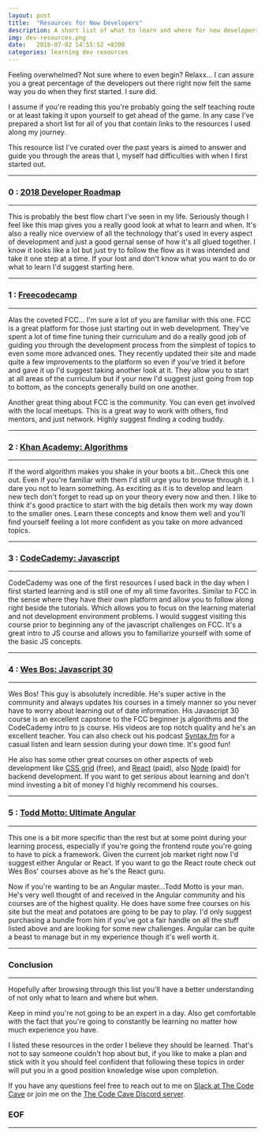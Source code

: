 ```yaml
---
layout: post
title:  "Resources for New Developers"
description: A short list of what to learn and where for new developers.
img: dev-resources.png
date:   2018-07-02 14:55:52 +0200
categories: learning dev resources
---
```

Feeling overwhelmed? Not sure where to even begin? Relaxx... I can assure you a great percentage of the developers out there right now felt the same way you do when they first started. I sure did.

I assume if you're reading this you're probably going the self teaching route or at least taking it upon yourself to get ahead of the game. In any case I've prepared a short list for all of you that contain links to the resources I used along my journey.

This resource list I've curated over the past years is aimed to answer and guide you through the areas that I, myself had difficulties with when I first started out.

---

### 0 : [2018 Developer Roadmap][dev-roadmap]

---

This is probably the best flow chart I've seen in my life. Seriously though I feel like this map gives you a really good look at what to learn and when. It's also a really nice overview of all the technology that's used in every aspect of development and just a good gernal sense of how it's all glued together. I know it looks like a lot but just try to follow the flow as it was intended and take it one step at a time. If your lost and don't know what you want to do or what to learn I'd suggest starting here. 

---

### 1 : [Freecodecamp][fcc]

---

Alas the coveted FCC... I'm sure a lot of you are familiar with this one. FCC is a great platform for those just starting out in web development. They've spent a lot of time fine tuning their curriculum and do a really good job of guiding you through the development process from the simplest of topics to even some more advanced ones. They recently updated their site and made quite a few improvements to the platform so even if you've tried it before and gave it up I'd suggest taking another look at it. They allow you to start at all areas of the curriculum but if your new I'd suggest just going from top to bottom, as the concepts generally build on one another.

Another great thing about FCC is the community. You can even get involved with the local meetups. This is a great way to work with others, find mentors, and just network. Highly suggest finding a coding buddy.

---

### 2 : [Khan Academy: Algorithms][khan]

---

If the word algorithm makes you shake in your boots a bit...Check this one out. Even if you're familiar with them I'd still urge you to browse through it. I dare you not to learn something. As exciting as it is to develop and learn new tech don't forget to read up on your theory every now and then. I like to think it's good practice to start with the big details then work my way down to the smaller ones. Learn these concepts and know them well and you'll find yourself feeling a lot more confident as you take on more advanced topics. 

---

### 3 : [CodeCademy: Javascript][code-cademy]

---

CodeCademy was one of the first resources I used back in the day when I first started learning and is still one of my all time favorites. Similar to FCC in the sense where they have their own platform and allow you to follow along right beside the tutorials. Which allows you to focus on the learning material and not development environment problems. I would suggest visiting this course prior to beginning any of the javascript challenges on FCC. It's a great intro to JS course and allows you to familiarize yourself with some of the basic JS concepts.

---

### 4 : [Wes Bos: Javascript 30][js-thirty]

---

Wes Bos! This guy is absolutely incredible. He's super active in the community and always updates his courses in a timely manner so you never have to worry about learning out of date information. His Javascript 30 course is an excellent capstone to the FCC beginner js algorithms and the CodeCademy intro to js course. His videos are top notch quality and he's an excellent teacher. You can also check out his podcast [Syntax.fm][syntax] for a casual listen and learn session during your down time. It's good fun!

He also has some other great courses on other aspects of web development like [CSS grid][css-grid] (free), and [React][react] (paid), also [Node][node] (paid) for backend development. If you want to get serious about learning and don't mind investing a bit of money I'd highly recommend his courses.


---

### 5 : [Todd Motto: Ultimate Angular][angular]

---

This one is a bit more specific than the rest but at some point during your learning process, especially if you're going the frontend route you're going to have to pick a framework. Given the current job market right now I'd suggest either Angular or React. If you want to go the React route check out Wes Bos' courses above as he's the React guru. 

Now if you're wanting to be an Angular master...Todd Motto is your man. He's very well thought of and received in the Angular community and his courses are of the highest quality. He does have some free courses on his site but the meat and potatoes are going to be pay to play. 
I'd only suggest purchasing a bundle from him if you've got a fair handle on all the stuff listed above and are looking for some new challenges. Angular can be quite a beast to manage but in my experience though it's well worth it.

---

### Conclusion

---

Hopefully after browsing through this list you'll have a better understanding of not only what to learn and where but when. 

Keep in mind you're not going to be an expert in a day. Also get comfortable with the fact that you're going to constantly be learning no matter how much experience you have.

I listed these resources in the order I believe they should be learned. That's not to say someone couldn't hop about but, if you like to make a plan and stick with it you should feel confident that following these topics in order will put you in a good position knowledge wise upon completion.

If you have any questions feel free to reach out to me on [Slack at The Code Cave][slack-cc] or join me on the [The Code Cave Discord server][discord-cc].

### EOF

---

[dev-roadmap]:https://github.com/kamranahmedse/developer-roadmap
[fcc]:https://www.freecodecamp.org/
[khan]:https://www.khanacademy.org/computing/computer-science/algorithms
[code-cademy]:https://www.codecademy.com/catalog/language/javascript
[js-thirty]:https://javascript30.com/
[syntax]:https://syntax.fm/
[css-grid]:https://cssgrid.io/
[react]:https://reactforbeginners.com/
[node]:https://learnnode.com/
[angular]:https://ultimateangular.com/
[slack-cc]:https://join.slack.com/t/the-code-cave/shared_invite/enQtMzkwODc4NDUzMDQzLWEyNTgwZDEyMTI0NjNhOTUxODQ3Zjc5N2Q2ODM2ZDhmZjc2YWI1NGI1NmM1NTk2NWM2ZThhOGU0NDA2MDYzNGY
[discord-cc]:https://discord.gg/McEGpg